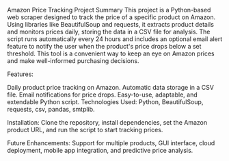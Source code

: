 Amazon Price Tracking Project
Summary
This project is a Python-based web scraper designed to track the price of a specific product on Amazon. Using libraries like BeautifulSoup and requests, it extracts product details and monitors prices daily, storing the data in a CSV file for analysis. The script runs automatically every 24 hours and includes an optional email alert feature to notify the user when the product's price drops below a set threshold. This tool is a convenient way to keep an eye on Amazon prices and make well-informed purchasing decisions.

Features:

Daily product price tracking on Amazon.
Automatic data storage in a CSV file.
Email notifications for price drops.
Easy-to-use, adaptable, and extendable Python script.
Technologies Used: Python, BeautifulSoup, requests, csv, pandas, smtplib.

Installation: Clone the repository, install dependencies, set the Amazon product URL, and run the script to start tracking prices.

Future Enhancements: Support for multiple products, GUI interface, cloud deployment, mobile app integration, and predictive price analysis.

